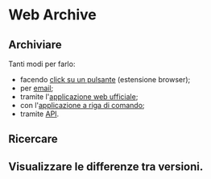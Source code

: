 # Web Archive


## Archiviare

Tanti modi per farlo:

- facendo [click su un pulsante](estensione-browser.md) (estensione browser);
- per [email](email.md);
- tramite l'[applicazione web ufficiale](web-app.md);
- con l'[applicazione a riga di comando](a-riga-di-comando.md);
- tramite [API](api.md).

## Ricercare

## Visualizzare le differenze tra versioni.

